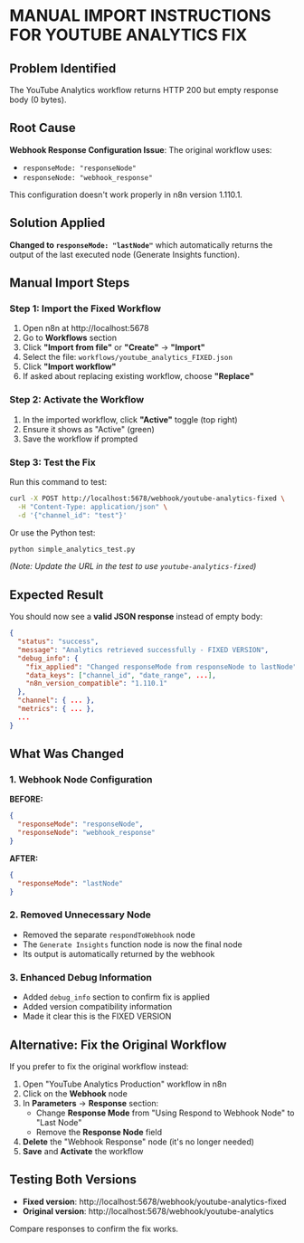 # MANUAL IMPORT INSTRUCTIONS FOR YOUTUBE ANALYTICS FIX

## Problem Identified
The YouTube Analytics workflow returns HTTP 200 but empty response body (0 bytes).

## Root Cause
**Webhook Response Configuration Issue**: The original workflow uses:
- `responseMode: "responseNode"`  
- `responseNode: "webhook_response"`

This configuration doesn't work properly in n8n version 1.110.1.

## Solution Applied
**Changed to `responseMode: "lastNode"`** which automatically returns the output of the last executed node (Generate Insights function).

## Manual Import Steps

### Step 1: Import the Fixed Workflow
1. Open n8n at http://localhost:5678
2. Go to **Workflows** section
3. Click **"Import from file"** or **"Create"** → **"Import"**
4. Select the file: `workflows/youtube_analytics_FIXED.json`
5. Click **"Import workflow"**
6. If asked about replacing existing workflow, choose **"Replace"**

### Step 2: Activate the Workflow
1. In the imported workflow, click **"Active"** toggle (top right)
2. Ensure it shows as "Active" (green)
3. Save the workflow if prompted

### Step 3: Test the Fix
Run this command to test:

```bash
curl -X POST http://localhost:5678/webhook/youtube-analytics-fixed \
  -H "Content-Type: application/json" \
  -d '{"channel_id": "test"}'
```

Or use the Python test:
```bash
python simple_analytics_test.py
```
*(Note: Update the URL in the test to use `youtube-analytics-fixed`)*

## Expected Result
You should now see a **valid JSON response** instead of empty body:

```json
{
  "status": "success",
  "message": "Analytics retrieved successfully - FIXED VERSION",
  "debug_info": {
    "fix_applied": "Changed responseMode from responseNode to lastNode",
    "data_keys": ["channel_id", "date_range", ...],
    "n8n_version_compatible": "1.110.1"
  },
  "channel": { ... },
  "metrics": { ... },
  ...
}
```

## What Was Changed

### 1. Webhook Node Configuration
**BEFORE:**
```json
{
  "responseMode": "responseNode",
  "responseNode": "webhook_response"
}
```

**AFTER:**
```json
{
  "responseMode": "lastNode"
}
```

### 2. Removed Unnecessary Node
- Removed the separate `respondToWebhook` node
- The `Generate Insights` function node is now the final node
- Its output is automatically returned by the webhook

### 3. Enhanced Debug Information
- Added `debug_info` section to confirm fix is applied
- Added version compatibility information
- Made it clear this is the FIXED VERSION

## Alternative: Fix the Original Workflow
If you prefer to fix the original workflow instead:

1. Open "YouTube Analytics Production" workflow in n8n
2. Click on the **Webhook** node
3. In **Parameters** → **Response** section:
   - Change **Response Mode** from "Using Respond to Webhook Node" to "Last Node"
   - Remove the **Response Node** field
4. **Delete** the "Webhook Response" node (it's no longer needed)
5. **Save** and **Activate** the workflow

## Testing Both Versions
- **Fixed version**: http://localhost:5678/webhook/youtube-analytics-fixed
- **Original version**: http://localhost:5678/webhook/youtube-analytics

Compare responses to confirm the fix works.